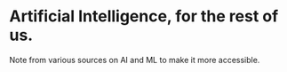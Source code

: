 # Artificial Intelligence, for the rest of us.
Note from various sources on AI and ML to make it more accessible.
